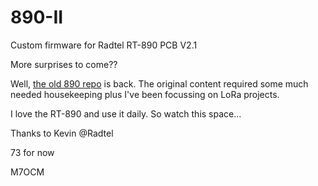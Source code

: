 # 890-II
Custom firmware for Radtel RT-890 PCB V2.1

More surprises to come??

Well, [the old 890 repo](https://github.com/M7OCM/890) is back. The original content required some much needed housekeeping plus I've been focussing on LoRa projects.

I love the RT-890 and use it daily. So watch this space...

Thanks to Kevin @Radtel

73 for now

M7OCM
